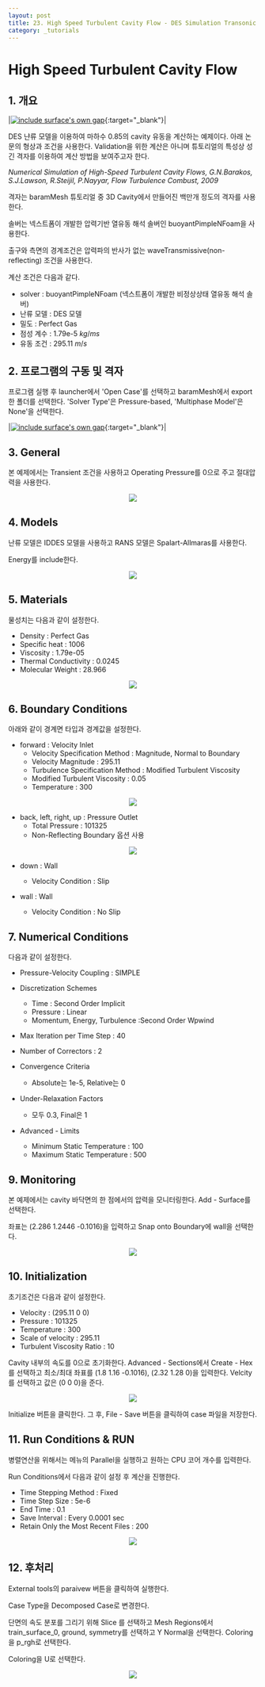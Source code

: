 ```yaml
---
layout: post
title: 23. High Speed Turbulent Cavity Flow - DES Simulation Transonic Compressible Flow
category: _tutorials
---
```


# High Speed Turbulent Cavity Flow  

<!--### * [격자 파일 다운로드](https://drive.google.com/file/d/1eL9zqfmXct3zMtJIJUuoap27afeMkdq2/view?usp=sharing) -->

## 1. 개요 

|[![include surface's own gap](https://github.com/nextfoam/baram-pages/raw/main/screenshots/cavity/intro.png "include surface's own gap")](https://github.com/nextfoam/baram-pages/raw/main/screenshots/cavity/intro.png){:target="_blank"}|


DES 냔류 모델을 이용하여 마하수 0.85의 cavity 유동을 계산하는 예제이다. 아래 논문의 형상과 조건을 사용한다. Validation을 위한 계산은 아니며 튜토리얼의 특성상 성긴 격자를 이용하여 계산 방법을 보여주고자 한다.

  _Numerical Simulation of High-Speed Turbulent Cavity Flows, G.N.Barakos, S.J.Lawson, R.Steijil, P.Nayyar, Flow Turbulence Combust, 2009_

격자는 baramMesh 튜토리얼 중 3D Cavity에서 만들어진 백만개 정도의 격자를 사용한다.

솔버는 넥스트폼이 개발한 압력기반 열유동 해석 솔버인 buoyantPimpleNFoam을 사용한다.

출구와 측면의 경계조건은 압력파의 반사가 없는 waveTransmissive(non-reflecting) 조건을 사용한다.

계산 조건은 다음과 같다. 

+ solver : buoyantPimpleNFoam (넥스트폼이 개발한 비정상상태 열유동 해석 솔버)
+ 난류 모델 : DES 모델
+ 밀도 : Perfect Gas
+ 점성 계수 : 1.79e-5 $kg/ms$
+ 유동 조건 : 295.11 $m/s$

## 2. 프로그램의 구동 및 격자

프로그램 실행 후 launcher에서 'Open Case'를 선택하고 baramMesh에서 export한 폴더를 선택한다. 'Solver Type'은 Pressure-based, 'Multiphase Model'은 None'을 선택한다.

|[![include surface's own gap](https://github.com/nextfoam/baram-pages/raw/main/screenshots/cavity/mesh.png "include surface's own gap")](https://github.com/nextfoam/baram-pages/raw/main/screenshots/cavity/mesh.png){:target="_blank"}|

## 3. General

본 예제에서는 Transient 조건을 사용하고 Operating Pressure를 0으로 주고 절대압력을 사용한다. 

<p style="text-align: center">
    <img src="https://github.com/nextfoam/baram-pages/raw/main/screenshots/trcavity/general.png"><br>
</p>

## 4. Models

난류 모델은 IDDES 모델을 사용하고 RANS 모델은 Spalart-Allmaras를 사용한다.

Energy를 include한다.

<p style="text-align: center">
    <img src="https://github.com/nextfoam/baram-pages/raw/main/screenshots/cavity/tur.png"><br>
</p>

## 5. Materials

물성치는 다음과 같이 설정한다.

+ Density : Perfect Gas
+ Specific heat : 1006
+ Viscosity : 1.79e-05
+ Thermal Conductivity : 0.0245
+ Molecular Weight : 28.966

<p style="text-align: center">
    <img src="https://github.com/nextfoam/baram-pages/raw/main/screenshots/train/mat.png"><br>
</p>

## 6. Boundary Conditions

아래와 같이 경계면 타입과 경계값을 설정한다.

+ forward : Velocity Inlet
    + Velocity Specification Method : Magnitude, Normal to Boundary
    + Velocity Magnitude : 295.11
    + Turbulence Specification Method : Modified Turbulent Viscosity
    + Modified Turbulent Viscosity : 0.05
    + Temperature : 300

<p style="text-align: center">
    <img src="https://github.com/nextfoam/baram-pages/raw/main/screenshots/cavity/inletbc.png">
</p>

+ back, left, right, up : Pressure Outlet
    + Total Pressure  : 101325
    + Non-Reflecting Boundary 옵션 사용

<p style="text-align: center">
    <img src="https://github.com/nextfoam/baram-pages/raw/main/screenshots/cavity/outletbc.png">
</p>

+ down : Wall
  + Velocity Condition : Slip

+ wall : Wall
  + Velocity Condition : No Slip


## 7. Numerical Conditions

다음과 같이 설정한다.

+ Pressure-Velocity Coupling : SIMPLE

+ Discretization Schemes
  + Time : Second Order Implicit
  + Pressure : Linear
  + Momentum, Energy, Turbulence :Second Order Wpwind

+ Max Iteration per Time Step : 40

+ Number of Correctors : 2

+ Convergence Criteria
  + Absolute는 1e-5, Relative는 0
 
+ Under-Relaxation Factors
  + 모두 0.3, Final은 1

+ Advanced - Limits
  + Minimum Static Temperature : 100
  + Maximum Static Temperature : 500


## 9. Monitoring

본 예제에서는 cavity 바닥면의 한 점에서의 압력을 모니터링한다. Add - Surface를 선택한다. 

좌표는 (2.286 1.2446 -0.1016)을 입력하고 Snap onto Boundary에 wall을 선택한다.

<p style="text-align: center">
    <img src="https://github.com/nextfoam/baram-pages/raw/main/screenshots/cavity/monitor.png"><br>
</p>

## 10. Initialization

초기조건은 다음과 같이 설정한다.

+ Velocity : (295.11 0 0)
+ Pressure : 101325
+ Temperature : 300
+ Scale of velocity : 295.11  
+ Turbulent Viscosity Ratio : 10

Cavity 내부의 속도를 0으로 초기화한다. Advanced - Sections에서 Create - Hex 를 선택하고 최소/최대 좌표를 (1.8 1.16 -0.1016), (2.32 1.28 0)을 입력한다. Velcity를 선택하고 값은 (0 0 0)을 준다.

<p style="text-align: center">
    <img src="https://github.com/nextfoam/baram-pages/raw/main/screenshots/cavity/setField.png"><br>
</p>

Initialize 버튼을 클릭한다. 그 후, File - Save 버튼을 클릭하여 case 파일을 저장한다.

## 11. Run Conditions & RUN

병렬연산을 위해서는 메뉴의 Parallel을 실행하고 원하는 CPU 코어 개수를 입력한다.

Run Conditions에서 다음과 같이 설정 후 계산을 진행한다.

+ Time Stepping Method : Fixed
+ Time Step Size : 5e-6
+ End Time : 0.1
+ Save Interval : Every 0.0001 sec
+ Retain Only the Most Recent Files : 200

<p style="text-align: center">
    <img src="https://github.com/nextfoam/baram-pages/raw/main/screenshots/cavity/run.png"><br>
</p>


## 12. 후처리

External tools의 paraivew 버튼을 클릭하여 실행한다.

Case Type을 Decomposed Case로 변경한다.

단면의 속도 분포를 그리기 위해 Slice 를 선택하고 Mesh Regions에서 train_surface_0, ground, symmetry를 선택하고 Y Normal을 선택한다. Coloring을 p_rgh로 선택한다.

Coloring을 U로 선택한다.

<p style="text-align: center">
    <img src="https://github.com/nextfoam/baram-pages/raw/main/screenshots/cavity/contour.png"><br>
</p>

